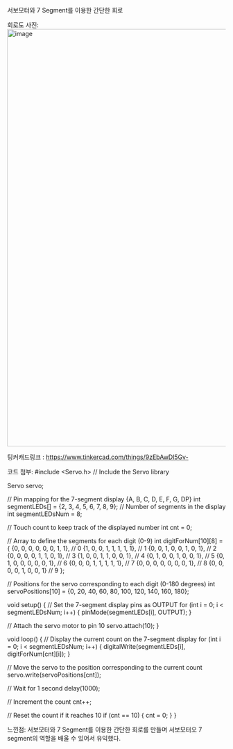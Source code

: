 서보모터와 7 Segment를 이용한 간단한 회로

회로도 사진: <img width="960" alt="image" src="https://github.com/sejongsmarcle/2024_Spring_SMARCLE_Snaegi_Study/assets/70049326/94d68a79-f9a5-465c-a0f5-7c3601b55b5c">

팅커캐드링크 : https://www.tinkercad.com/things/9zEbAwDl5Gv-

코드 첨부:
#include <Servo.h>  // Include the Servo library

Servo servo;

// Pin mapping for the 7-segment display {A, B, C, D, E, F, G, DP}
int segmentLEDs[] = {2, 3, 4, 5, 6, 7, 8, 9};
// Number of segments in the display
int segmentLEDsNum = 8;

// Touch count to keep track of the displayed number
int cnt = 0;

// Array to define the segments for each digit (0-9)
int digitForNum[10][8] = {
  {0, 0, 0, 0, 0, 0, 1, 1}, // 0
  {1, 0, 0, 1, 1, 1, 1, 1}, // 1
  {0, 0, 1, 0, 0, 1, 0, 1}, // 2
  {0, 0, 0, 0, 1, 1, 0, 1}, // 3
  {1, 0, 0, 1, 1, 0, 0, 1}, // 4
  {0, 1, 0, 0, 1, 0, 0, 1}, // 5
  {0, 1, 0, 0, 0, 0, 0, 1}, // 6
  {0, 0, 0, 1, 1, 1, 1, 1}, // 7
  {0, 0, 0, 0, 0, 0, 0, 1}, // 8
  {0, 0, 0, 0, 1, 0, 0, 1}  // 9
};

// Positions for the servo corresponding to each digit (0-180 degrees)
int servoPositions[10] = {0, 20, 40, 60, 80, 100, 120, 140, 160, 180};

void setup() {
  // Set the 7-segment display pins as OUTPUT
  for (int i = 0; i < segmentLEDsNum; i++) {
    pinMode(segmentLEDs[i], OUTPUT);
  }

  // Attach the servo motor to pin 10
  servo.attach(10);
}

void loop() {
  // Display the current count on the 7-segment display
  for (int i = 0; i < segmentLEDsNum; i++) {
    digitalWrite(segmentLEDs[i], digitForNum[cnt][i]);
  }

  // Move the servo to the position corresponding to the current count
  servo.write(servoPositions[cnt]);

  // Wait for 1 second
  delay(1000);

  // Increment the count
  cnt++;

  // Reset the count if it reaches 10
  if (cnt == 10) {
    cnt = 0;
  }
}




느낀점: 서보모터와 7 Segment를 이용한 간단한 회로를 만들며 서보모터오 7 segment의 역할을 배울 수 있어서 유익했다.

